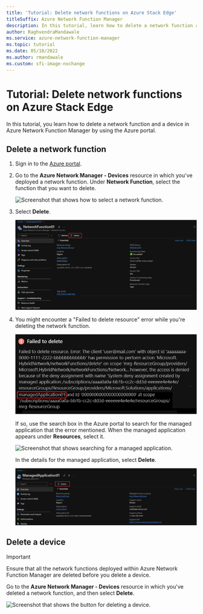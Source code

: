 ```yaml
---
title: 'Tutorial: Delete network functions on Azure Stack Edge'
titleSuffix: Azure Network Function Manager
description: In this tutorial, learn how to delete a network function as a managed application.
author: RaghvendraMandawale
ms.service: azure-network-function-manager
ms.topic: tutorial
ms.date: 05/10/2022
ms.author: rmandawale
ms.custom: sfi-image-nochange
---
```

# Tutorial: Delete network functions on Azure Stack Edge

In this tutorial, you learn how to delete a network function and a device in Azure Network Function Manager by using the Azure portal. 


## Delete a network function

1. Sign in to the [Azure portal](https://portal.azure.com).

1. Go to the **Azure Network Manager - Devices** resource in which you've deployed a network function. Under **Network Function**, select the function that you want to delete.
 
   ![Screenshot that shows how to select a network function.](media/delete-functions/select-network-function.png)

1. Select **Delete**.
 
   ![Screenshot that shows how to delete a network function.](media/delete-functions/delete-network-function.png)

1. You might encounter a "Failed to delete resource" error while you're deleting the network function.

   ![Screenshot that shows an error for failure to delete a resource.](media/delete-functions/failed-to-delete.png)
   
   If so, use the search box in the Azure portal to search for the managed application that the error mentioned. When the managed application appears under **Resources**, select it.
 
   ![Screenshot that shows searching for a managed application.](media/delete-functions/managed-application.png)

   In the details for the managed application, select **Delete**.
 
   ![Screenshot that shows the button for deleting a managed application.](media/delete-functions/delete-managed-application.png)

## Delete a device

> [!IMPORTANT] 
> Ensure that all the network functions deployed within Azure Network Function Manager are deleted before you delete a device.

Go to the **Azure Network Manager - Devices** resource in which you've deleted a network function, and then select **Delete**.
 
![Screenshot that shows the button for deleting a device.](media/delete-functions/delete-network-function-manager.png)
